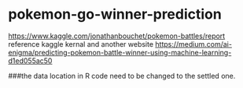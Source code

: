 # pokemon-go-winner-prediction
https://www.kaggle.com/jonathanbouchet/pokemon-battles/report
reference kaggle kernal and another website
https://medium.com/ai-enigma/predicting-pokemon-battle-winner-using-machine-learning-d1ed055ac50

###the data location in R code need to be changed to the settled one.
